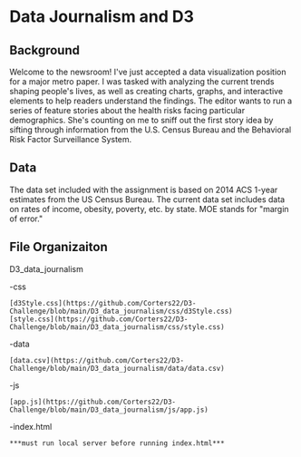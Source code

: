 # Data Journalism and D3

## Background

Welcome to the newsroom! I've just accepted a data visualization position for a major metro paper. I was tasked with analyzing the current trends shaping people's lives, as well as creating charts, graphs, and interactive elements to help readers understand the findings.
The editor wants to run a series of feature stories about the health risks facing particular demographics. She's counting on me to sniff out the first story idea by sifting through information from the U.S. Census Bureau and the Behavioral Risk Factor Surveillance System.

## Data

The data set included with the assignment is based on 2014 ACS 1-year estimates from the US Census Bureau. The current data set includes data on rates of income, obesity, poverty, etc. by state. MOE stands for "margin of error."

## File Organizaiton

D3_data_journalism

  -css
    
    [d3Style.css](https://github.com/Corters22/D3-Challenge/blob/main/D3_data_journalism/css/d3Style.css)
    [style.css](https://github.com/Corters22/D3-Challenge/blob/main/D3_data_journalism/css/style.css)
  
  -data
  
    [data.csv](https://github.com/Corters22/D3-Challenge/blob/main/D3_data_journalism/data/data.csv)
  
  -js
  
    [app.js](https://github.com/Corters22/D3-Challenge/blob/main/D3_data_journalism/js/app.js)
 
 -index.html
 
    ***must run local server before running index.html***

